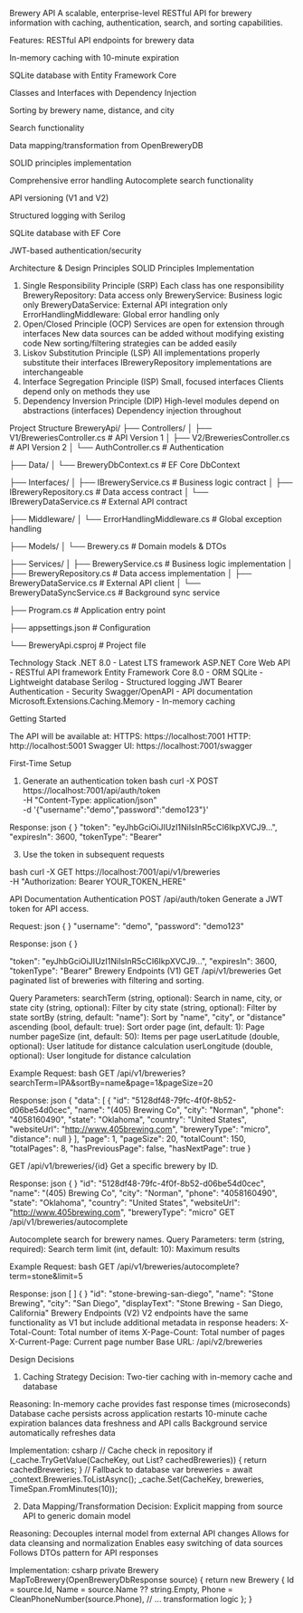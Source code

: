 Brewery API  A scalable, enterprise-level RESTful API for brewery information with caching, authentication, search, and sorting
 capabilities.

Features:
 RESTful API endpoints for brewery data

 In-memory caching with 10-minute expiration
 
 SQLite database with Entity Framework Core

 Classes and Interfaces with Dependency Injection

 Sorting by brewery name, distance, and city
 
 Search functionality

 Data mapping/transformation from OpenBreweryDB

 SOLID principles implementation

 Comprehensive error handling
 Autocomplete search functionality
 
 API versioning (V1 and V2)

 Structured logging with Serilog

 SQLite database with EF Core
 
 JWT-based authentication/security
 
 Architecture & Design Principles
 SOLID Principles Implementation
 1. Single Responsibility Principle (SRP)
 Each class has one responsibility
 BreweryRepository: Data access only
 BreweryService: Business logic only
 BreweryDataService: External API integration only
 ErrorHandlingMiddleware: Global error handling only
 2. Open/Closed Principle (OCP)
Services are open for extension through interfaces
 New data sources can be added without modifying existing code
 New sorting/filtering strategies can be added easily
 3. Liskov Substitution Principle (LSP)
 All implementations properly substitute their interfaces
 IBreweryRepository implementations are interchangeable
 4. Interface Segregation Principle (ISP)
 Small, focused interfaces
 Clients depend only on methods they use
 5. Dependency Inversion Principle (DIP)
 High-level modules depend on abstractions (interfaces)
 Dependency injection throughout


 Project Structure
 BreweryApi/
 ├── Controllers/
 │   ├── V1/BreweriesController.cs    # API Version 1
 │   ├── V2/BreweriesController.cs    # API Version 2
 │   └── AuthController.cs            # Authentication
 
 
 ├── Data/
 │   └── BreweryDbContext.cs          # EF Core DbContext
 
 
 ├── Interfaces/
 │   ├── IBreweryService.cs           # Business logic contract
 │   ├── IBreweryRepository.cs        # Data access contract
 │   └── IBreweryDataService.cs       # External API contract
 
 
 ├── Middleware/
 │   └── ErrorHandlingMiddleware.cs   # Global exception handling
 
 
 ├── Models/
 │   └── Brewery.cs                   # Domain models & DTOs
 
 
 ├── Services/
 │   ├── BreweryService.cs            # Business logic implementation
 │   ├── BreweryRepository.cs         # Data access implementation
 │   ├── BreweryDataService.cs        # External API client
 │   └── BreweryDataSyncService.cs    # Background sync service
 
 
 ├── Program.cs                       # Application entry point
 
 
 ├── appsettings.json                 # Configuration
 
 
 └── BreweryApi.csproj               # Project file


 Technology Stack
 .NET 8.0 - Latest LTS framework
 ASP.NET Core Web API - RESTful API framework
 Entity Framework Core 8.0 - ORM
 SQLite - Lightweight database
Serilog - Structured logging
 JWT Bearer Authentication - Security
 Swagger/OpenAPI - API documentation
 Microsoft.Extensions.Caching.Memory - In-memory caching


 Getting Started


 The API will be available at:
HTTPS: https://localhost:7001
HTTP: http://localhost:5001
Swagger UI: https://localhost:7001/swagger

 First-Time Setup
 1. Generate an authentication token
 bash
 curl -X POST https://localhost:7001/api/auth/token \
  -H "Content-Type: application/json" \
  -d '{"username":"demo","password":"demo123"}'


 Response:
 json
 {
 }
 "token": "eyJhbGciOiJIUzI1NiIsInR5cCI6IkpXVCJ9...",
 "expiresIn": 3600,
 "tokenType": "Bearer"

 
 3. Use the token in subsequent requests
    
 bash
 curl -X GET https://localhost:7001/api/v1/breweries \
  -H "Authorization: Bearer YOUR_TOKEN_HERE"

 API Documentation
 Authentication
 POST /api/auth/token
 Generate a JWT token for API access.
 
 Request:
json
 {
 }
 "username": "demo",
 "password": "demo123"
 
 Response:
 json
 {
 }
 
 "token": "eyJhbGciOiJIUzI1NiIsInR5cCI6IkpXVCJ9...",
 "expiresIn": 3600,
 "tokenType": "Bearer"
 Brewery Endpoints (V1)
 GET /api/v1/breweries
 Get paginated list of breweries with filtering and sorting.

 
 Query Parameters:
 searchTerm (string, optional): Search in name, city, or state
 city (string, optional): Filter by city
 state (string, optional): Filter by state
 sortBy (string, default: "name"): Sort by "name", "city", or "distance"
 ascending (bool, default: true): Sort order
 page (int, default: 1): Page number
 pageSize (int, default: 50): Items per page
 userLatitude (double, optional): User latitude for distance calculation
 userLongitude (double, optional): User longitude for distance calculation

 
 Example Request:
 bash
 GET /api/v1/breweries?searchTerm=IPA&sortBy=name&page=1&pageSize=20

 
 Response:
 json
{
 "data": [
 {
 "id": "5128df48-79fc-4f0f-8b52-d06be54d0cec",
 "name": "(405) Brewing Co",
 "city": "Norman",
 "phone": "4058160490",
 "state": "Oklahoma",
 "country": "United States",
 "websiteUrl": "http://www.405brewing.com",
 "breweryType": "micro",
 "distance": null
 }
 ],
 "page": 1,
 "pageSize": 20,
 "totalCount": 150,
 "totalPages": 8,
 "hasPreviousPage": false,
 "hasNextPage": true
 }

 
 GET /api/v1/breweries/{id}
 Get a specific brewery by ID.
 
 Response:
 json
 {
 }
 "id": "5128df48-79fc-4f0f-8b52-d06be54d0cec",
 "name": "(405) Brewing Co",
 "city": "Norman",
 "phone": "4058160490",
 "state": "Oklahoma",
 "country": "United States",
 "websiteUrl": "http://www.405brewing.com",
 "breweryType": "micro"
 GET /api/v1/breweries/autocomplete

 
Autocomplete search for brewery names.
 Query Parameters:
 term (string, required): Search term
 limit (int, default: 10): Maximum results

 
 Example Request:
 bash
 GET /api/v1/breweries/autocomplete?term=stone&limit=5
 
 Response:
 json
 [
 ]
 {
 }
 "id": "stone-brewing-san-diego",
 "name": "Stone Brewing",
 "city": "San Diego",
 "displayText": "Stone Brewing - San Diego, California"
 Brewery Endpoints (V2)
 V2 endpoints have the same functionality as V1 but include additional metadata in response headers:
 X-Total-Count: Total number of items
 X-Page-Count: Total number of pages
 X-Current-Page: Current page number
 Base URL: /api/v2/breweries


 Design Decisions
 
 1. Caching Strategy
 Decision: Two-tier caching with in-memory cache and database


 Reasoning:
 In-memory cache provides fast response times (microseconds)
 Database cache persists across application restarts
 10-minute cache expiration balances data freshness and API calls
 Background service automatically refreshes data

Implementation:
 csharp
 // Cache check in repository
 if (_cache.TryGetValue(CacheKey, out List<Brewery>? cachedBreweries))
 {
 return cachedBreweries;
 }
 // Fallback to database
 var breweries = await _context.Breweries.ToListAsync();
 _cache.Set(CacheKey, breweries, TimeSpan.FromMinutes(10));

 
 2. Data Mapping/Transformation
 Decision: Explicit mapping from source API to generic domain model


 Reasoning:
 Decouples internal model from external API changes
 Allows for data cleansing and normalization
 Enables easy switching of data sources
 Follows DTOs pattern for API responses

 
 Implementation:
 csharp
 private Brewery MapToBrewery(OpenBreweryDbResponse source)
 {
 return new Brewery
 {
        Id 
= source.Id,
        Name = source.Name ?? string.Empty,
        Phone = CleanPhoneNumber(source.Phone),
 // ... transformation logic
 };
 }
